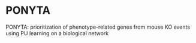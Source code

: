 # PONYTA
PONYTA: prioritization of phenotype-related genes from mouse KO events using PU learning on a biological network
